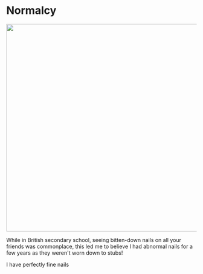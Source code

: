 # Normalcy

<img src=".pix/normal.png" style="width:550px; height: auto;">

While in British secondary school, seeing bitten-down nails on all your friends was commonplace, this led me to believe  I had abnormal nails for a few years as they weren't worn down to stubs!

I have perfectly fine nails
